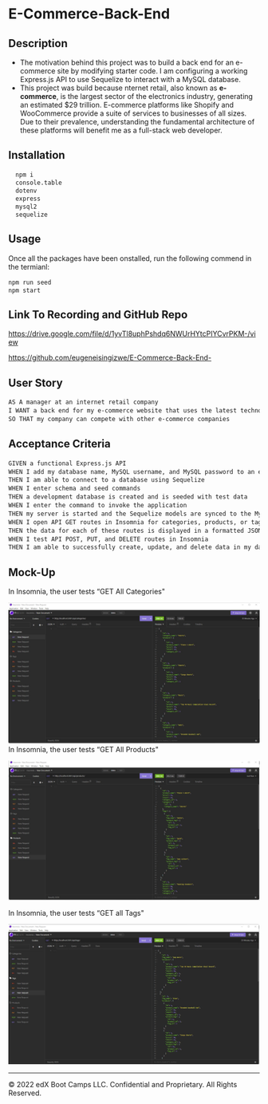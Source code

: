 # E-Commerce-Back-End

## Description
 - The motivation behind this project was to build a back end for an e-commerce site by modifying starter code. I am configuring a working Express.js API to use Sequelize to interact with a MySQL database.
 - This project was build because nternet retail, also known as **e-commerce**, is the largest sector of the electronics industry, generating an estimated $29 trillion. E-commerce platforms like Shopify and WooCommerce provide a suite of services to businesses of all sizes. Due to their prevalence, understanding the fundamental architecture of these platforms will benefit me as a full-stack web developer.
 

 ## Installation 

  ```
    npm i
    console.table
    dotenv
    express
    mysql2
    sequelize 
  ```

## Usage
Once all the packages have been onstalled, run the following commend in the termianl:
```
npm run seed
npm start
```

## Link To Recording and GitHub Repo 

https://drive.google.com/file/d/1yvTl8uphPshdq6NWUrHYtcPIYCvrPKM-/view 

https://github.com/eugeneisingizwe/E-Commerce-Back-End-

## User Story

```md
AS A manager at an internet retail company
I WANT a back end for my e-commerce website that uses the latest technologies
SO THAT my company can compete with other e-commerce companies
```

## Acceptance Criteria

```md
GIVEN a functional Express.js API
WHEN I add my database name, MySQL username, and MySQL password to an environment variable file
THEN I am able to connect to a database using Sequelize
WHEN I enter schema and seed commands
THEN a development database is created and is seeded with test data
WHEN I enter the command to invoke the application
THEN my server is started and the Sequelize models are synced to the MySQL database
WHEN I open API GET routes in Insomnia for categories, products, or tags
THEN the data for each of these routes is displayed in a formatted JSON
WHEN I test API POST, PUT, and DELETE routes in Insomnia
THEN I am able to successfully create, update, and delete data in my database
```

## Mock-Up

In Insomnia, the user tests “GET All Categories"

![In Insomnia, the user tests “GET Categories”.](./images/category.jpg)
In Insomnia, the user tests  “GET All Products"

![In Insomnia, the user tests  “GET All Products.”](./images/products.jpg)

In Insomnia, the user tests “GET all Tags"


![In Insomnia, the user tests “GET tags.”](./images/tags.jpg)



---
© 2022 edX Boot Camps LLC. Confidential and Proprietary. All Rights Reserved.